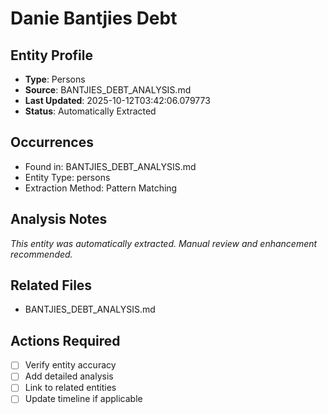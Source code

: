 # Danie Bantjies Debt

## Entity Profile
- **Type**: Persons
- **Source**: BANTJIES_DEBT_ANALYSIS.md
- **Last Updated**: 2025-10-12T03:42:06.079773
- **Status**: Automatically Extracted

## Occurrences
- Found in: BANTJIES_DEBT_ANALYSIS.md
- Entity Type: persons
- Extraction Method: Pattern Matching

## Analysis Notes
*This entity was automatically extracted. Manual review and enhancement recommended.*

## Related Files
- BANTJIES_DEBT_ANALYSIS.md

## Actions Required
- [ ] Verify entity accuracy
- [ ] Add detailed analysis
- [ ] Link to related entities
- [ ] Update timeline if applicable
